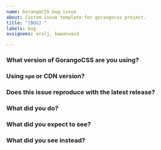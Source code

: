 ```yaml
---
name: GorangoCSS bug issue
about: Custom issue template for gorangocss project.
title: "[BUG] "
labels: bug
assignees: erolj, kawanuaid

---
```


<!--
Please answer these questions before submitting your issue. Thanks!
-->

### What version of GorangoCSS are you using?



### Using `npm` or CDN version?



### Does this issue reproduce with the latest release?



### What did you do?

<!--
If possible, provide a recipe for reproducing the error.
A console log is good.
-->



### What did you expect to see?



### What did you see instead?
